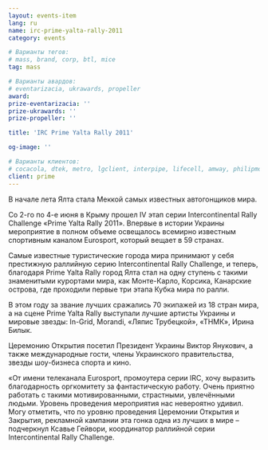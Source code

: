 ```yaml
---
layout: events-item
lang: ru
name: irc-prime-yalta-rally-2011
category: events

# Варианты тегов:
# mass, brand, corp, btl, mice
tag: mass

# Варианты авардов:
# eventarizacia, ukrawards, propeller
award: 
prize-eventarizacia: ''
prize-ukrawards: ''
prize-propeller: ''

title: 'IRC Prime Yalta Rally 2011'

og-image: ''

# Варианты клиентов:
# cocacola, dtek, metro, lgclient, interpipe, lifecell, amway, philipmorris, olymp, maristela, udp, top, zefir, unicef, wog, sebbank, niko, nemiroff, maxim, velykakyshenia, marieclaire, chervonenkoracing, burn, altis, mts, prime, seppala, lifeclient, pekingduck,
client: prime
---
```


В начале лета Ялта стала Меккой самых известных автогонщиков мира.

Со 2-го по 4-е июня в Крыму прошел IV этап серии Intercontinental Rally Challenge «Prime Yalta Rally 2011». Впервые в истории Украины мероприятие в полном объеме освещалось всемирно известным спортивным каналом Eurosport, который вещает в 59 странах.

Самые известные туристические города мира принимают у себя престижную раллийную серию Intercontinental Rally Challenge, и теперь, благодаря Prime Yalta Rally город Ялта стал на одну ступень с такими знаменитыми курортами мира, как Монте-Карло, Корсика, Канарские острова, где проходили первые три этапа Кубка мира по ралли.

В этом году за звание лучших сражались 70 экипажей из 18 стран мира, а на сцене Prime Yalta Rally выступали лучшие артисты Украины и мировые звезды: In-Grid, Morandi, «Ляпис Трубецкой», «ТНМК», Ирина Билык.

Церемонию Открытия посетил Президент Украины Виктор Янукович, а также международные гости, члены Украинского правительства, звезды шоу-бизнеса спорта и кино.

«От имени телеканала Eurosport, промоутера серии IRC, хочу выразить благодарность оргкомитету за фантастическую работу. Очень приятно работать с такими мотивированными, страстными, увлечёнными людьми. Уровень проведения мероприятия нас невероятно удивил. Могу отметить, что по уровню проведения Церемонии Открытия и Закрытия, рекламной кампании эта гонка одна из лучших в мире – подчеркнул Ксавье Гейвори, координатор раллийной серии Intercontinental Rally Challenge.
